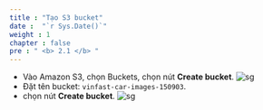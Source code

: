```yaml
---
title : "Tạo S3 bucket"
date :  "`r Sys.Date()`" 
weight : 1
chapter : false
pre : " <b> 2.1 </b> "
---
```


* Vào Amazon S3, chọn Buckets, chọn nút **Create bucket**.
![sg](/ws1/images/2.prerequisite/2.6_.png) 
* Đặt tên bucket: ```vinfast-car-images-150903```.
* chọn nút **Create bucket**.
![sg](/ws1/images/2.prerequisite/2.5_.png) 
